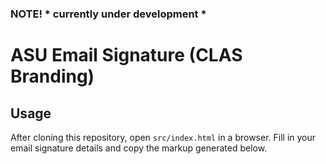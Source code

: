 ### NOTE! * currently under development *

# ASU Email Signature (CLAS Branding)

## Usage
After cloning this repository, open `src/index.html` in a browser. Fill in your email signature details and copy the markup generated below.
